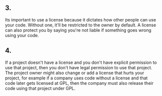 ## 3.
Its important to use a license because it dictates how other people can 
use your code. Without one, it'll be restricted to the owner by default. 
A license can also protect you by saying you're not liable if something
goes wrong using your code. 

## 4.
If a project doesn't have a license and you don't have explicit permission
to use that project, then you don't have legal permission to use that project. 
The project owner might also change or add a license that hurts your project,
for example if a company uses code without a license and that code later 
gets licensed at GPL, then the company must also release their code using 
that project under GPL.
